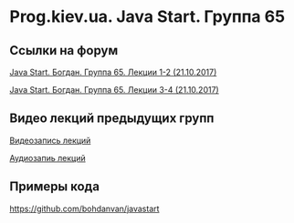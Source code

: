Prog.kiev.ua. Java Start. Группа 65
===

## Cсылки на форум

[Java Start. Богдан. Группа 65. Лекции 1-2 (21.10.2017)](https://prog.kiev.ua/forum/index.php/topic,3221.0.html)

[Java Start. Богдан. Группа 65. Лекции 3-4 (21.10.2017)](https://prog.kiev.ua/forum/index.php/topic,3234.0.html)

## Видео лекций предыдущих групп

[Видеозапись лекций](https://mega.nz/#F!SRclnQQT)

[Аудиозапиь лекций](https://mega.nz/#F!GY8UjTBS)

## Примеры кода

https://github.com/bohdanvan/javastart
